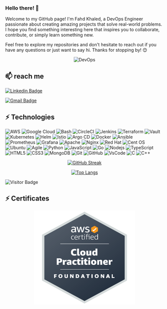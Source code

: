 ### Hello there! 👋

Welcome to my GitHub page! I'm Fahd Khaled, a DevOps Engineer passionate about creating amazing projects that solve real-world problems. I hope you find something interesting here that inspires you to collaborate, contribute, or simply learn something new.

Feel free to explore my repositories and don't hesitate to reach out if you have any questions or just want to say hi. Thanks for stopping by! 😊


<div align="center">
<img src="./images/DevOps.gif" width="50%" height="50%" alt="DevOps">

</div>

## 📫 reach me

[![Linkedin Badge](https://img.shields.io/badge/-Fahd_khaled-blue?style=flat-square&logo=Linkedin&logoColor=brightwhite&link=https://www.linkedin.com/in/fahd-khaled-dev/)](https://www.linkedin.com/in/fahd-khaled-dev/)
  
[![Gmail Badge](https://img.shields.io/badge/-eng.fahd.elsayed@gmail.com-c14438?style=flat-square&logo=Gmail&logoColor=brightwhite&link=mailto:eng.fahd.elsayed@gmail.com)](mailto:eng.fahd.elsayed@gmail.com)
 
## ⚡ Technologies

![AWS](https://img.shields.io/badge/AWS-%23FF9900.svg?style=for-the-badge&logo=amazon-aws&logoColor=white)
![Google Cloud](https://img.shields.io/badge/GoogleCloud-%234285F4.svg?style=for-the-badge&logo=google-cloud&logoColor=white)
![Bash](https://img.shields.io/badge/bash-%234EAA25.svg?style=for-the-badge&logo=gnu-bash&logoColor=white)
![CircleCI](https://img.shields.io/badge/circleci-%23161616.svg?style=for-the-badge&logo=circleci&logoColor=white)
![Jenkins](https://img.shields.io/badge/jenkins-%232C5263.svg?style=for-the-badge&logo=jenkins&logoColor=white)
![Terraform](https://img.shields.io/badge/terraform-%235835CC.svg?style=for-the-badge&logo=terraform&logoColor=white)
![Vault](https://img.shields.io/badge/vault-%230093D6.svg?style=for-the-badge&logo=vault&logoColor=white)
![Kubernetes](https://img.shields.io/badge/kubernetes-%23326ce5.svg?style=for-the-badge&logo=kubernetes&logoColor=white)
![Helm](https://img.shields.io/badge/helm-%23008DE4.svg?style=for-the-badge&logo=helm&logoColor=white)
![Istio](https://img.shields.io/badge/istio-%23323334.svg?style=for-the-badge&logo=istio&logoColor=white)
![Argo CD](https://img.shields.io/badge/Argo%20CD-%23323334.svg?style=for-the-badge&logo=argo-cd&logoColor=white)
![Docker](https://img.shields.io/badge/docker-%230db7ed.svg?style=for-the-badge&logo=docker&logoColor=white)
![Ansible](https://img.shields.io/badge/ansible-%231A1918.svg?style=for-the-badge&logo=ansible&logoColor=white)
![Prometheus](https://img.shields.io/badge/prometheus-%23E6522C.svg?style=for-the-badge&logo=prometheus&logoColor=white)
![Grafana](https://img.shields.io/badge/grafana-%23F46800.svg?style=for-the-badge&logo=grafana&logoColor=white)
![Apache](https://img.shields.io/badge/apache-%23D42029.svg?style=for-the-badge&logo=apache&logoColor=white)
![Nginx](https://img.shields.io/badge/nginx-%23009639.svg?style=for-the-badge&logo=nginx&logoColor=white)
![Red Hat](https://img.shields.io/badge/Red%20Hat-EE0000?style=for-the-badge&logo=redhat&logoColor=white)
![Cent OS](https://img.shields.io/badge/cent%20os-002260?style=for-the-badge&logo=centos&logoColor=F0F0F0)
![Ubuntu](https://img.shields.io/badge/Ubuntu-E95420?style=for-the-badge&logo=ubuntu&logoColor=white)
![Agile](https://img.shields.io/badge/agile-%230175C2.svg?style=for-the-badge&logo=agile&logoColor=white)
![Python](https://img.shields.io/badge/python-%233776AB.svg?style=for-the-badge&logo=python&logoColor=white)
![JavaScript](https://img.shields.io/badge/-JavaScript-black?style=flat-square&logo=javascript)
![Go](https://img.shields.io/badge/go-%2300ADD8.svg?style=for-the-badge&logo=go&logoColor=white)
![Nodejs](https://img.shields.io/badge/-Nodejs-black?style=flat-square&logo=Node.js)
![TypeScript](https://img.shields.io/badge/-TypeScript-007ACC?style=flat-square&logo=typescript)
![HTML5](https://img.shields.io/badge/-HTML5-E34F26?style=flat-square&logo=html5&logoColor=white)
![CSS3](https://img.shields.io/badge/-CSS3-1572B6?style=flat-square&logo=css3)
![MongoDB](https://img.shields.io/badge/-MongoDB-black?style=flat-square&logo=mongodb)
![Git](https://img.shields.io/badge/-Git-black?style=flat-square&logo=git)
![GitHub](https://img.shields.io/badge/-GitHub-181717?style=flat-square&logo=github)
![VsCode](https://img.shields.io/badge/Visual_Studio_Code-0078D4?style=flat-square&logo=visual%20studio%20code&logoColor=white)
![C](https://img.shields.io/badge/c-%2300599C.svg?style=for-the-badge&logo=c&logoColor=white)
![C++](https://img.shields.io/badge/c++-%2300599C.svg?style=for-the-badge&logo=c%2B%2B&logoColor=white)

<div align="center">

[![GitHub Streak](http://github-readme-streak-stats.herokuapp.com?user=Fahd-DevOps&theme=dracula&date_format=M%20j%5B%2C%20Y%5D)](https://git.io/streak-stats)

[![Top Langs](https://github-readme-stats.vercel.app/api/top-langs/?username=Fahd-DevOps&layout=compact)](https://github.com/anuraghazra/github-readme-stats)


</div>


![Visitor Badge](https://visitor-badge.laobi.icu/badge?page_id=Fahd-DevOps)


## ⚡ Certificates

<div align="center">
<img src="./img/aws-certified-cloud-practitioner.png" width="320px" height="300px" alt="AWS">

</div>


<!--
**Fahd-DevOps/Fahd-DevOps** is a ✨ _special_ ✨ repository because its `README.md` (this file) appears on your GitHub profile.

Here are some ideas to get you started:

- 👯 I’m looking to collaborate on ...
- 🤔 I’m looking for help with ...
- 💬 Ask me about ...
- 😄 Pronouns: ...
- ⚡ Fun fact: ...
-->
